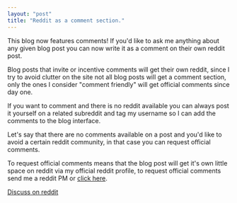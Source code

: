 ```yaml
---
layout: "post"
title: "Reddit as a comment section."
---
```


This blog now features comments! <!--more--> If you'd like to ask me anything about any given blog post you can now write it as a comment on their own reddit post.

Blog posts that invite or incentive comments will get their own reddit, since I try to avoid clutter on the site not all blog posts will get a comment section, only the ones I consider "comment friendly" will get official comments since day one.

If you want to comment and there is no reddit available you can always post it yourself on a related subreddit and tag my username so I can add the comments to the blog interface.

Let's say that there are no comments available on a post and you'd like to avoid a certain reddit community, in that case you can request official comments.

To request official comments means that the blog post will get it's own little space on reddit via my official reddit profile, to request official comments send me a reddit PM or [click here][comments-request-reddit-profile].

[Discuss on reddit](https://redd.it/ay29mh)

[comments-request-reddit-profile]: https://www.reddit.com/message/compose/?to=alex_esc&subject=COMMENT-BLOG-REQUEST&message=to%20request%20a%20comment%20section%20for%20a%20blog%20post%20use%20this%20PM%20preset,%20place%20the%20lint%20to%20the%20post%20you%20want%20to%20add%20comments%20to%20and%20I%20will%20create%20the%20post%20for%20you,%20put%20the%20link%20below%20this%20text: